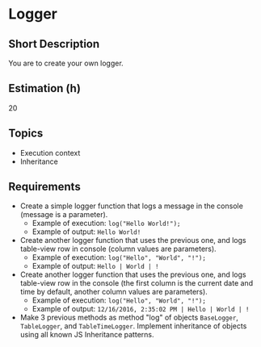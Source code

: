 # Logger

## Short Description

You are to create your own logger.

## Estimation (h)

20

## Topics

* Execution context
* Inheritance

## Requirements

* Create a simple logger function that logs a message in the console (message is a parameter).
  * Example of execution:
        `log("Hello World!");`
  * Example of output:
        `Hello World!`
* Create another logger function that uses the previous one, and logs table-view row in console (column values are
    parameters).
  * Example of execution:
        `log("Hello", "World", "!");`
  * Example of output:
        `Hello | World | !`
* Create another logger function that uses the previous one, and logs table-view row in the console (the first column is
    the current date and time by default, another column values are parameters).
  * Example of execution:
        `log("Hello", "World", "!");`
  * Example of output:
        `12/16/2016, 2:35:02 PM | Hello | World | !`
* Make 3 previous methods as method "log" of objects `BaseLogger`, `TableLogger`, and `TableTimeLogger`. Implement
    inheritance of objects using all known JS Inheritance patterns.
